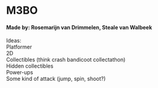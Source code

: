 # M3BO

#### Made by: Rosemarijn van Drimmelen, Steale van Walbeek


Ideas:  
    Platformer  
    2D  
    Collectibles (think crash bandicoot collectathon)  
    Hidden collectibles  
    Power-ups  
    Some kind of attack (jump, spin, shoot?)  

